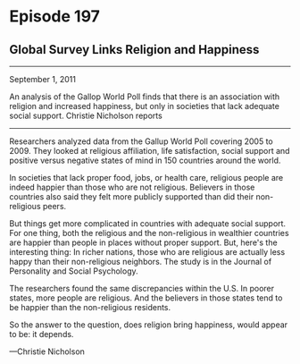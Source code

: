 # Episode 197

## Global Survey Links Religion and Happiness

---

September 1, 2011

An analysis of the Gallop World Poll finds that there is an association with religion and increased happiness, but only in societies that lack adequate social support. Christie Nicholson reports

---

Researchers analyzed data from the Gallup World Poll covering 2005 to 2009. They looked at religious affiliation, life satisfaction, social support and positive versus negative states of mind in 150 countries around the world.

In societies that lack proper food, jobs, or health care, religious people are indeed happier than those who are not religious. Believers in those countries also said they felt more publicly supported than did their non-religious peers.

But things get more complicated in countries with adequate social support. For one thing, both the religious and the non-religious in wealthier countries are happier than people in places without proper support. But, here's the interesting thing: In richer nations, those who are religious are actually less happy than their non-religious neighbors. The study is in the Journal of Personality and Social Psychology.

The researchers found the same discrepancies within the U.S. In poorer states, more people are religious. And the believers in those states tend to be happier than the non-religious residents.

So the answer to the question, does religion bring happiness, would appear to be: it depends.

—Christie Nicholson

